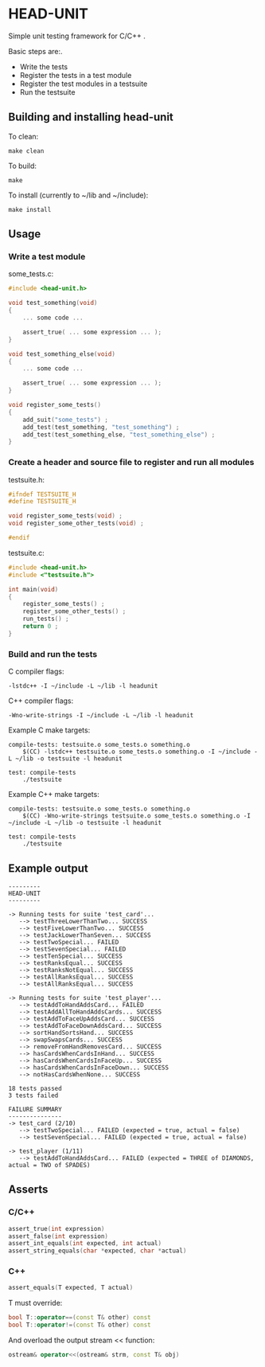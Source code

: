 HEAD-UNIT
=========

Simple unit testing framework for C/C++ .

Basic steps are:.

* Write the tests
* Register the tests in a test module
* Register the test modules in a testsuite
* Run the testsuite

Building and installing head-unit
---------------------------------

To clean:

    make clean

To build:

    make

To install (currently to ~/lib and ~/include):

    make install

Usage
-----

### Write a test module

some_tests.c:

```c
#include <head-unit.h>

void test_something(void)
{
    ... some code ...

    assert_true( ... some expression ... );
}

void test_something_else(void)
{
    ... some code ...

    assert_true( ... some expression ... );
}

void register_some_tests()
{
    add_suit("some_tests") ;
    add_test(test_something, "test_something") ;
    add_test(test_something_else, "test_something_else") ;
}
```

### Create a header and source file to register and run all modules

testsuite.h:

```c
#ifndef TESTSUITE_H
#define TESTSUITE_H

void register_some_tests(void) ;
void register_some_other_tests(void) ;

#endif
```

testsuite.c:

```c
#include <head-unit.h>
#include <"testsuite.h">

int main(void)
{
    register_some_tests() ;
    register_some_other_tests() ;
    run_tests() ;
    return 0 ;
}
```

### Build and run the tests

C compiler flags:

    -lstdc++ -I ~/include -L ~/lib -l headunit

C++ compiler flags:

    -Wno-write-strings -I ~/include -L ~/lib -l headunit

Example C make targets:

    compile-tests: testsuite.o some_tests.o something.o
        $(CC) -lstdc++ testsuite.o some_tests.o something.o -I ~/include -L ~/lib -o testsuite -l headunit

    test: compile-tests
        ./testsuite

Example C++ make targets:

    compile-tests: testsuite.o some_tests.o something.o
        $(CC) -Wno-write-strings testsuite.o some_tests.o something.o -I ~/include -L ~/lib -o testsuite -l headunit

    test: compile-tests
        ./testsuite

Example output
--------------

    ---------
    HEAD-UNIT
    ---------

    -> Running tests for suite 'test_card'...
       --> testThreeLowerThanTwo... SUCCESS
       --> testFiveLowerThanTwo... SUCCESS
       --> testJackLowerThanSeven... SUCCESS
       --> testTwoSpecial... FAILED
       --> testSevenSpecial... FAILED
       --> testTenSpecial... SUCCESS
       --> testRanksEqual... SUCCESS
       --> testRanksNotEqual... SUCCESS
       --> testAllRanksEqual... SUCCESS
       --> testAllRanksEqual... SUCCESS

    -> Running tests for suite 'test_player'...
       --> testAddToHandAddsCard... FAILED
       --> testAddAllToHandAddsCards... SUCCESS
       --> testAddToFaceUpAddsCard... SUCCESS
       --> testAddToFaceDownAddsCard... SUCCESS
       --> sortHandSortsHand... SUCCESS
       --> swapSwapsCards... SUCCESS
       --> removeFromHandRemovesCard... SUCCESS
       --> hasCardsWhenCardsInHand... SUCCESS
       --> hasCardsWhenCardsInFaceUp... SUCCESS
       --> hasCardsWhenCardsInFaceDown... SUCCESS
       --> notHasCardsWhenNone... SUCCESS

    18 tests passed
    3 tests failed

    FAILURE SUMMARY
    ---------------
    -> test_card (2/10)
       --> testTwoSpecial... FAILED (expected = true, actual = false)
       --> testSevenSpecial... FAILED (expected = true, actual = false)

    -> test_player (1/11)
       --> testAddToHandAddsCard... FAILED (expected = THREE of DIAMONDS, actual = TWO of SPADES)

Asserts
-------

### C/C++

```c
assert_true(int expression)
assert_false(int expression)
assert_int_equals(int expected, int actual)
assert_string_equals(char *expected, char *actual)
```

### C++

```cpp
assert_equals(T expected, T actual)
```

T must override:

```cpp
bool T::operator==(const T& other) const
bool T::operator!=(const T& other) const
```

And overload the output stream << function:

```cpp
ostream& operator<<(ostream& strm, const T& obj)
```
